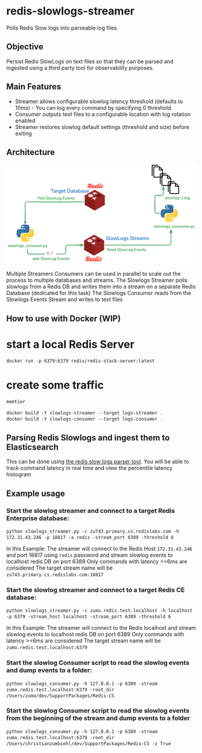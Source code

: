 # redis-slowlogs-streamer

Polls Redis Slow logs into parseable log files.

## Objective

Persist Redis SlowLogs on text files so that they can be parsed and ingested using a third party tool for observability purposes. 

## Main Features

* Streamer allows configurable slowlog latency threshold  (defaults to 10ms) - You can log every command by specifying 0 threshold
* Consumer outputs text files to a configurable location with log rotation enabled 
* Streamer  restores slowlog default settings (threshold and size) before exiting

## Architecture

![architcture](./img/arch-2024-11-12-1710.png)

Multiple Streamers Consumers can be used in parallel to scale out the process to multiple databases and streams.
The Slowlogs Streamer polls slowlogs from a Redis DB and writes them into a stream on a separate Redis Database (dedicated for this task)
The Slowlogs Consumer reads from the Slowlogs Events Stream and writes to text files

## How to use with Docker (WIP)

# start a local Redis Server

```
docker run -p 6379:6379 redis/redis-stack-server:latest
```

# create some traffic
```
memtier
``` 


```
docker build -t slowlogs-streamer --target logs-streamer .
docker build -t slowlogs-consumer --target logs-consumer .
```


## Parsing Redis Slowlogs and ingest them to Elasticsearch

This can be  done using  [the redis slow logs parser tool](https://github.com/zumo64/redis-logs-parser). 
You will be able to track command latency in real time and view the percentile latency histogram

## Example usage

### Start the slowlog streamer and connect to a target Redis Enterprise database:

```
python slowlogs_streamer.py -c zu743.primary.cs.redislabs.com -h 172.31.43.246 -p 18817 -a redis -stream_port 6389 -threshold 6
```

In this Example: 
The streamer will connect to the Redis Host `172.31.43.246` and port 18817  using `redis` password and stream slowlog events to localhost redis DB on port 6389
Only commands with latency >=6ms are considered
The target stream name will be `zu743.primary.cs.redislabs.com:18817`


### Start the slowlog streamer and connect to a target Redis CE database:

```
python slowlogs_streamer.py -c zumo.redis.test.localhost -h localhost -p 6379 -stream_host localhost -stream_port 6389 -threshold 6
```

In this Example: 
The streamer will connect to the Redis localhost and stream slowlog events to localhost redis DB on port 6389
Only commands with latency >=6ms are considered
The target stream name will be `zumo.redis.test.localhost:6379`


### Start the slowlog Consumer script to read the slowlog events and dump events to a folder:
```
python slowlogs_consumer.py -h 127.0.0.1 -p 6389 -stream zumo.redis.test.localhost:6379 -root_dir /Users/zumo/dev/SupportPackages/Redis-CS
```

### Start the slowlog Consumer script to read the slowlog events from the beginning of the stream and dump events to a folder
```
python slowlogs_consumer.py -h 127.0.0.1 -p 6389 -stream zumo.redis.test.localhost:6379 -root_dir /Users/christianzumbiehl/dev/SupportPackages/Redis-CS -z True
```


